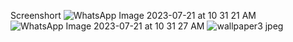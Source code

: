 Screenshort
![WhatsApp Image 2023-07-21 at 10 31 21 AM](https://github.com/theintimateprogrammer/Wallpaper_Search/assets/112021626/76ff9185-b7e1-49f8-8669-35d98de34c61)
![WhatsApp Image 2023-07-21 at 10 31 27 AM](https://github.com/theintimateprogrammer/Wallpaper_Search/assets/112021626/ac09a20c-f6b3-4612-bc42-d77365e94e7c)
![wallpaper3 jpeg](https://github.com/theintimateprogrammer/Wallpaper_Search/assets/112021626/02afea03-4629-46c4-9609-ab8602614229)


